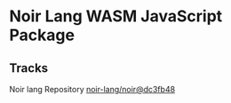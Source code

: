 # Noir Lang WASM JavaScript Package

## Tracks
Noir lang Repository [noir-lang/noir@dc3fb48](https://github.com/noir-lang/noir/tree/dc3fb4806564acb6fd6ec46fcdc68dc336da96ba)